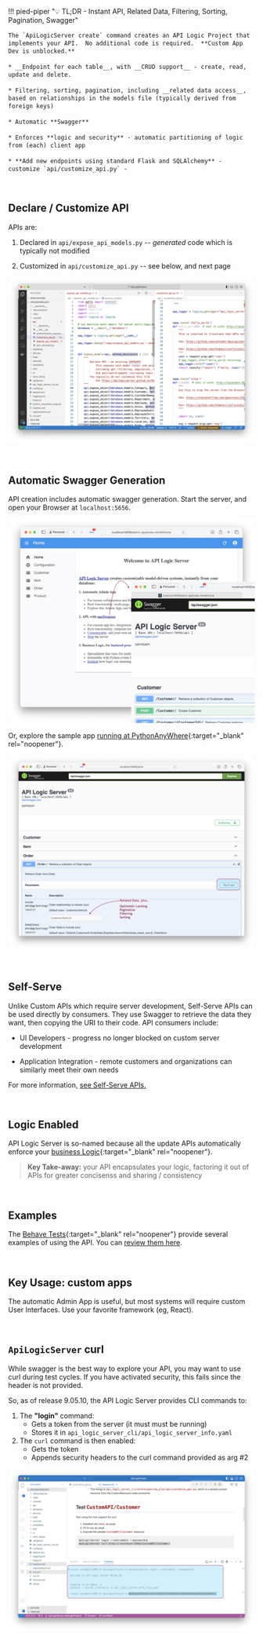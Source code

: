 !!! pied-piper ":bulb: TL;DR - Instant API, Related Data, Filtering, Sorting, Pagination, Swagger"

    The `ApiLogicServer create` command creates an API Logic Project that implements your API.  No additional code is required.  **Custom App Dev is unblocked.**

    * __Endpoint for each table__, with __CRUD support__ - create, read, update and delete.

    * Filtering, sorting, pagination, including __related data access__, based on relationships in the models file (typically derived from foreign keys)

    * Automatic **Swagger**

    * Enforces **logic and security** - automatic partitioning of logic from (each) client app

    * **Add new endpoints using standard Flask and SQLAlchemy** - customize `api/customize_api.py` - 

&nbsp;

## Declare / Customize API

APIs are:

1. Declared in `api/expose_api_models.py` -- *generated* code which is typically not modified

2. Customized in `api/customize_api.py` -- see below, and next page

![API Declaration](images/api/Declare-Customize-API.png)

&nbsp;

## Automatic Swagger Generation

API creation includes automatic swagger generation. Start the server, and open your Browser at `localhost:5656`.   

![Swagger](images/basic_demo/api-swagger.jpeg)

Or, explore the sample app [running at PythonAnyWhere](http://apilogicserver.pythonanywhere.com/api){:target="_blank" rel="noopener"}.

![Swagger](images/api/swagger-get-data.png)

&nbsp;

## Self-Serve

Unlike Custom APIs which require server development, Self-Serve APIs can be used directly by consumers.  They use Swagger to retrieve the data they want, then copying the URI to their code.  API consumers include:

* UI Developers - progress no longer blocked on custom server development

* Application Integration - remote customers and organizations can similarly meet their own needs

For more information, [see Self-Serve APIs.](API-Self-Serve.md)

&nbsp;

## Logic Enabled

API Logic Server is so-named because all the update APIs automatically enforce your [business Logic](Logic-Why.md){:target="_blank" rel="noopener"}.

  > **Key Take-away:** your API encapsulates your logic, factoring it out of APIs for greater concisenss and sharing / consistency

&nbsp;

## Examples

The [Behave Tests](Behave.md){:target="_blank" rel="noopener"} provide several examples of using the API.  You can [review them here](https://github.com/valhuber/ApiLogicServer/blob/main/api_logic_server_cli/project_prototype_nw/test/api_logic_server_behave/features/steps/place_order.py).


&nbsp;

## Key Usage: custom apps

The automatic Admin App is useful, but most systems will require custom User Interfaces.  Use your favorite framework (eg, React).

&nbsp;

## `ApiLogicServer` curl

While swagger is the best way to explore your API, you may want to use curl during test cycles.  If you have activated security, this fails since the header is not provided.

So, as of release 9.05.10, the API Logic Server provides CLI commands to:

1. The **"login"** command:
    * Gets a token from the server (it must must be running)
    * Stores it in `api_logic_server_cli/api_logic_server_info.yaml` 
2. The `curl` command is then enabled:
    * Gets the token
    * Appends security headers to the curl command provided as arg #2

![Swagger](images/api/test-with-curl.png)